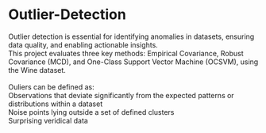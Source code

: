 # Outlier-Detection

Outlier detection is essential for identifying anomalies in datasets, ensuring data quality, and enabling actionable insights. <br>
This project evaluates three key methods: Empirical Covariance, Robust Covariance (MCD), and One-Class Support Vector Machine (OCSVM), using the Wine dataset.<br>
<br>
Ouliers can be defined as:<br>
Observations that deviate significantly from the expected patterns or distributions within a dataset<br>
Noise points lying outside a set of defined clusters<br>
Surprising veridical data<br>






